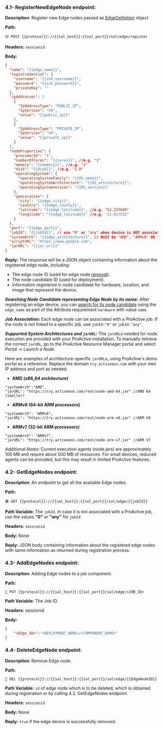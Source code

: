 ### 4.1- RegisterNewEdgeNode endpoint:

**Description**: Register new Edge nodes passed as [EdgeDefinition](https://github.com/ow2-proactive/scheduling-abstraction-layer/blob/master/sal-common/src/main/java/org/ow2/proactive/sal/model/EdgeDefinition.java) object

**Path:**

```url
🟡 POST {{protocol}}://{{sal_host}}:{{sal_port}}/sal/edge/register
```

**Headers:** `sessionid`

**Body:**

```json
{
  "name": "{{edge_name}}",
  "loginCredential": {
    "username": "{{ssh_username}}",
    "password": "{{ssh_password}}",
    "privateKey": ""
  },
  "ipAddresses": [
    {
      "IpAddressType": "PUBLIC_IP",
      "IpVersion": "V4",
      "value": "{{public_ip}}"
    },
    {
      "IpAddressType": "PRIVATE_IP",
      "IpVersion": "V4",
      "value": "{{private_ip}}"
    }
  ],
  "nodeProperties": {
    "providerId": "1",
    "numberOfCores": "{{cores}}", //e.g. "1"
    "memory": "{{memory}}", //e.g. "1"
    "disk": "{{disk}}", //e.g. "1.0"
    "operatingSystem": {
      "operatingSystemFamily": "{{OS_name}}",
      "operatingSystemArchitecture": "{{OS_arhitecture}}",
      "operatingSystemVersion": "{{OS_version}}"
    },
    "geoLocation": {
      "city": "{{edge_city}}",
      "country": "{{edge_county}}",
      "latitude": "{{edge_latitude}}", //e.g. "52.237049"
      "longitude": "{{edge_latitude}}" //e.g. "21.017532"
    }
  },
  "port": "{{edge_port}}",
  "jobId": "{{jobId}}", // use "0" or "any" when device is NOT associated with ProActive job
  "systemArch": "{{edge_architecture}}", // MUST be "AMD", "ARMv8" OR "ARMv7"
  "scriptURL": "https://www.google.com",
  "jarURL": "{{jar_url}}"
}
```

**Reply:** The response will be a JSON object containing information about the registered edge node, including:
- The edge node ID (used for edge node [removal](https://github.com/ow2-proactive/scheduling-abstraction-layer/blob/master/endpoints/4-edge-endpoints.md#44--deleteedgenode-endpoint)).
- The node candidate ID (used for deployment).
- Information registered in node candidate for hardware, location, and image that represent the device.

***Searching Node Candidate representing Edge Node by its name:*** After registering an edge device, you can [search for its node candidate](https://github.com/ow2-proactive/scheduling-abstraction-layer/blob/master/endpoints/7-node-endpoints.md#71--findnodecandidates-endpoint) using the `edge_name` as part of the Attribute requirement `hardware` with value `name`.

***Job Association:*** Each edge node can be associated with a ProActive job. If the node is not linked to a specific job, use  `jobId:"0"` or `jobId:"any"`.

***Supported System Architectures and `jarURL`:*** The `jarURL`s needed for node execution are provided with your ProActive installation. To manually retrieve the correct `jarURL`, go to the ProActive Resource Manager portal and select *Portal -> Launch a Node*.

Here are examples of architecture-specific `jarURL`s, using ProActive's demo portal as a reference. Replace the domain `try.activeeon.com` with your own IP address and port as needed.

- **AMD (x86_64 architecture)**
```code
"systemArch":"AMD",
"jarURL": "https://try.activeeon.com/rest/node-amd-64.jar" //AMD 64 (smaller)
```

- **ARMv8 (64-bit ARM processors)**
```code
"systemArch": "ARMv8",
"jarURL": "https://try.activeeon.com/rest/node-arm-v8.jar" //ARM V8
```

- **ARMv7 (32-bit ARM processors)**
```code
"systemArch": "ARMv7",
"jarURL": "https://try.activeeon.com/rest/node-arm-v7.jar" //ARM V7
```
*Additional Notes:*
Current execution agents (node.jars) are approximately 100 MB and require about 500 MB of resources.
For small devices, reduced agents can be provided, but this may result in limited ProActive features.


### 4.2- GetEdgeNodes endpoint:

**Description**: An endpoint to get all the available Edge nodes.

**Path:**

```url
🟢 GET {{protocol}}://{{sal_host}}:{{sal_port}}/sal/edge/{{jobId}}
```

**Path Variable:** The `jobId`. In case it is not associated with a ProActive job, use the values **"0"** or **"any"** for `jobId`

**Headers:** `sessionid`

**Body:** None

**Reply:** JSON body containing information about the registered edge nodes with same information as returned during registration process.

### 4.3- AddEdgeNodes endpoint:

**Description**: Adding Edge nodes to a job component.

**Path:**

```url
🔵 PUT {{protocol}}://{{sal_host}}:{{sal_port}}/sal/edge/<JOB_ID>
```

**Path Variable:** The Job ID.

**Headers:** sessionid

**Body:**

```Json
{
    "<Edge_ID>":"<DEPLOYMENT_NAME>/<COMPONENT_NAME>"
}
```

### 4.4- DeleteEdgeNode endpoint:

**Description**: Remove Edge node.

**Path:**

```url
🔴 DEL {{protocol}}://{{sal_host}}:{{sal_port}}/sal/edge/{{EdgeNodeID}}
```

**Path Variable:** `id` of edge node which is to be deleted, which is obtained during registration or by calling 4.2. GetEdgeNodes endpoint.

**Headers:** `sessionid`

**Body:** None

**Reply:** `true` if the edge device is successfully removed.
